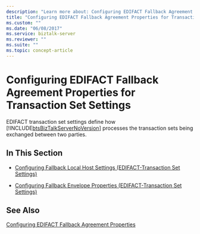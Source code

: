 ```yaml
---
description: "Learn more about: Configuring EDIFACT Fallback Agreement Properties for Transaction Set Settings"
title: "Configuring EDIFACT Fallback Agreement Properties for Transaction Set Settings"
ms.custom: ""
ms.date: "06/08/2017"
ms.service: biztalk-server
ms.reviewer: ""
ms.suite: ""
ms.topic: concept-article
---
```

# Configuring EDIFACT Fallback Agreement Properties for Transaction Set Settings
EDIFACT transaction set settings define how [!INCLUDE[btsBizTalkServerNoVersion](../includes/btsbiztalkservernoversion-md.md)] processes the transaction sets being exchanged between two parties.  
  
## In This Section  
  
-   [Configuring Fallback Local Host Settings (EDIFACT-Transaction Set Settings)](../core/configuring-fallback-local-host-settings-edifact-transaction-set-settings.md)  
  
-   [Configuring Fallback Envelope Properties (EDIFACT-Transaction Set Settings)](../core/configuring-fallback-envelope-properties-edifact-transaction-set-settings.md)  
  
## See Also  
 [Configuring EDIFACT Fallback Agreement Properties](../core/configuring-edifact-fallback-agreement-properties.md)
